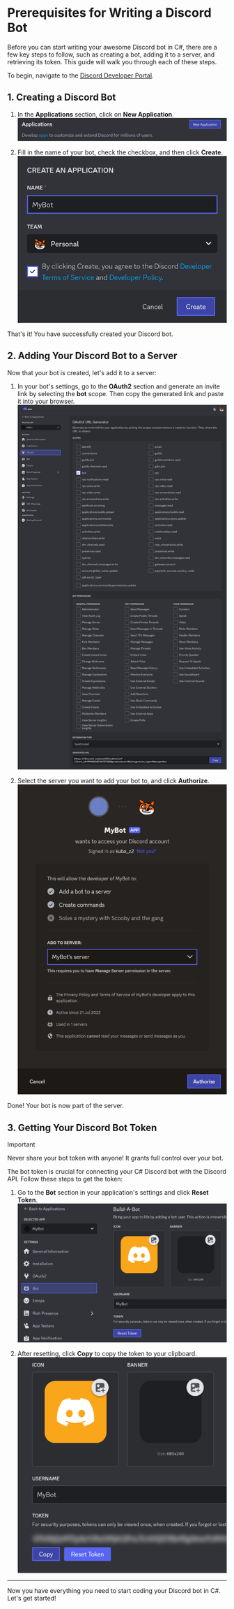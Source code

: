 # Prerequisites for Writing a Discord Bot

Before you can start writing your awesome Discord bot in C#, there are a few key steps to follow, such as creating a bot, adding it to a server, and retrieving its token. This guide will walk you through each of these steps.

To begin, navigate to the [Discord Developer Portal](https://discord.com/developers/applications).

## 1. Creating a Discord Bot

1. In the **Applications** section, click on **New Application**.  
   ![Click 'New Application' in the 'Applications' section](../../images/prerequisites_CreateApplication_1.png)

2. Fill in the name of your bot, check the checkbox, and then click **Create**.  
   ![Fill in the name, check the box, and click 'Create'](../../images/prerequisites_CreateApplication_2.png)

That's it! You have successfully created your Discord bot.

## 2. Adding Your Discord Bot to a Server

Now that your bot is created, let's add it to a server:

1. In your bot's settings, go to the **OAuth2** section and generate an invite link by selecting the **bot** scope. Then copy the generated link and paste it into your browser.
   ![Generate a bot invite link in 'OAuth2 > URL Generator' by selecting 'bot' scope](../../images/prerequisites_AddBotToServer_1.png)

2. Select the server you want to add your bot to, and click **Authorize**.  
   ![Select the server and click 'Authorise'](../../images/prerequisites_AddBotToServer_2.png)

Done! Your bot is now part of the server.

## 3. Getting Your Discord Bot Token

> [!IMPORTANT]  
> Never share your bot token with anyone! It grants full control over your bot.

The bot token is crucial for connecting your C# Discord bot with the Discord API. Follow these steps to get the token:

1. Go to the **Bot** section in your application's settings and click **Reset Token**.  
   ![Go to 'Bot' section and click 'Reset Token'](../../images/prerequisites_Token_1.png)

2. After resetting, click **Copy** to copy the token to your clipboard.  
   ![Click 'Copy' to copy the bot token to the clipboard](../../images/prerequisites_Token_2.png)

***

Now you have everything you need to start coding your Discord bot in C#. Let's get started!
